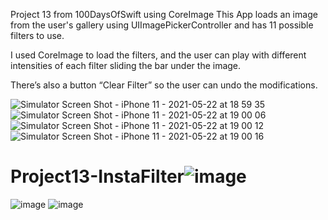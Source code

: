 
Project 13 from 100DaysOfSwift using CoreImage
This App loads an image from the user's gallery using UIImagePickerController and has 11 possible filters to use.

I used CoreImage to load the filters, and the user can play with different intensities of each filter sliding the bar under the image. 

There’s also a button “Clear Filter” so the user can undo the modifications. 

![Simulator Screen Shot - iPhone 11 - 2021-05-22 at 18 59 35](https://user-images.githubusercontent.com/80002790/119241921-4aa3b880-bb30-11eb-8de4-b1e652c78c88.png)
![Simulator Screen Shot - iPhone 11 - 2021-05-22 at 19 00 06](https://user-images.githubusercontent.com/80002790/119241923-51323000-bb30-11eb-997a-a58b9e4716a8.png)
![Simulator Screen Shot - iPhone 11 - 2021-05-22 at 19 00 12](https://user-images.githubusercontent.com/80002790/119241927-555e4d80-bb30-11eb-8c51-64359f25db20.png)
![Simulator Screen Shot - iPhone 11 - 2021-05-22 at 19 00 16](https://user-images.githubusercontent.com/80002790/119241928-57c0a780-bb30-11eb-8824-b80dbcb55c03.png)
# Project13-InstaFilter![image](https://user-images.githubusercontent.com/80002790/119241943-7626a300-bb30-11eb-8b2a-9443d7adbaab.png)
![image](https://user-images.githubusercontent.com/80002790/119241950-79ba2a00-bb30-11eb-9673-b68b701ff3ad.png)
![image](https://user-images.githubusercontent.com/80002790/119241947-7888fd00-bb30-11eb-96f5-4c77cc1415df.png)

